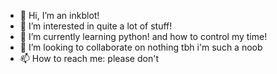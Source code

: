 - 👋 Hi, I’m an inkblot!
- 👀 I’m interested in quite a lot of stuff!
- 🌱 I’m currently learning python! and how to control my time!
- 💞️ I’m looking to collaborate on nothing tbh i'm such a noob
- 📫 How to reach me: please don't

<!---
theblobofink/theblobofink is a ✨ special ✨ repository because its `README.md` (this file) appears on your GitHub profile.
You can click the Preview link to take a look at your changes.
--->

